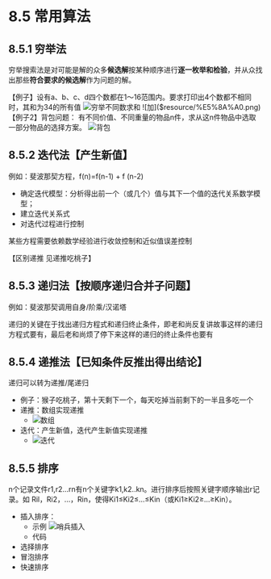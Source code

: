 # 8.5 常用算法


## 8.5.1 穷举法

穷举搜索法是对可能是解的众多**候选解**按某种顺序进行**逐一枚举和检验**，并从众找出那些**符合要求的候选解**作为问题的解。

【例子】设有a、b、c、d四个数都在1～16范围内。要求打印出4个数都不相同时，其和为34的所有值
![穷举不同数求和]($resource/%E7%A9%B7%E4%B8%BE%E4%B8%8D%E5%90%8C%E6%95%B0%E6%B1%82%E5%92%8C.jpeg)
![加]($resource/%E5%8A%A0.png)
【例子2】背包问题：
有不同价值、不同重量的物品n件，求从这n件物品中选取一部分物品的选择方案。
![背包]($resource/%E8%83%8C%E5%8C%85.jpg)

## 8.5.2 迭代法【产生新值】

例如：斐波那契方程，f(n)=f(n-1)  + f (n-2)

*   确定迭代模型：分析得出前一个（或几个）值与其下一个值的迭代关系数学模型；
*   建立迭代关系式
*   对迭代过程进行控制

某些方程需要依赖数学经验进行收敛控制和近似值误差控制

【区别递推 见递推吃桃子】
## 8.5.3  递归法【按顺序递归合并子问题】

例如：斐波那契调用自身/阶乘/汉诺塔

递归的关键在于找出递归方程式和递归终止条件，即老和尚反复讲故事这样的递归方程式要有，最后老和尚烦了停下来这样的递归的终止条件也要有

## 8.5.4 递推法【已知条件反推出得出结论】

递归可以转为递推/尾递归
* 例子：猴子吃桃子，第十天剩下一个，每天吃掉当前剩下的一半且多吃一个
* 递推：数组实现递推 
  * ![数组]($resource/%E6%95%B0%E7%BB%84.jpg)
* 迭代：产生新值，迭代产生新值实现递推
  * ![迭代]($resource/%E8%BF%AD%E4%BB%A3.jpeg)
## 8.5.5 排序

n个记录文件r1,r2...rn有n个关键字k1,k2..kn。进行排序后按照关键字顺序输出r记录。如 Ril，Ri2，…，Rin，使得Ki1≤Ki2≤…≤Kin（或Ki1≥Ki2≥…≥Kin）。

* 插入排序：
  * 示例
![哨兵插入]($resource/%E5%93%A8%E5%85%B5%E6%8F%92%E5%85%A5.png)
  * 代码
* 选择排序
* 冒泡排序
* 快速排序